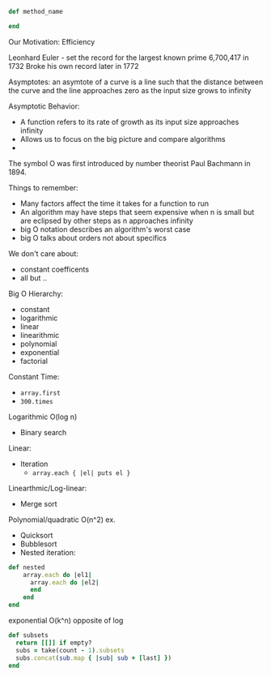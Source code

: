 ```Ruby
def method_name

end
```

Our Motivation: Efficiency

Leonhard Euler - set the record for the largest known prime 6,700,417 in 1732
Broke his own record later in 1772

Asymptotes: an asymtote of a curve is a line such that the distance between the curve and the line approaches zero as the input size grows to infinity

Asymptotic Behavior:
- A function refers to its rate of growth as its input size approaches infinity
- Allows us to focus on the big picture and compare algorithms
-

The symbol O was first introduced by number theorist Paul Bachmann in 1894.

Things to remember:
- Many factors affect the time it takes for a function to run
- An algorithm may have steps that seem expensive when n is small but are eclipsed by other steps as n approaches infinity
- big O notation describes an algorithm's worst case
- big O talks about orders not about specifics

We don't care about:
- constant coefficents
- all but ..

Big O Hierarchy:
- constant
- logarithmic
- linear
- linearithmic
- polynomial
- exponential
- factorial

Constant Time:
- `array.first`
- `300.times`

Logarithmic O(log n)
- Binary search

Linear:
- Iteration
  - `array.each { |el| puts el }`

Linearthmic/Log-linear:
- Merge sort

Polynomial/quadratic O(n^2)
ex.
- Quicksort
- Bubblesort
- Nested iteration:
```Ruby
def nested
    array.each do |el1|
      array.each do |el2|
      end
    end
end
```

exponential O(k^n) opposite of log
```Ruby
def subsets
  return [[]] if empty?
  subs = take(count - 1).subsets
  subs.concat(sub.map { |sub| sub + [last] })
end
```
